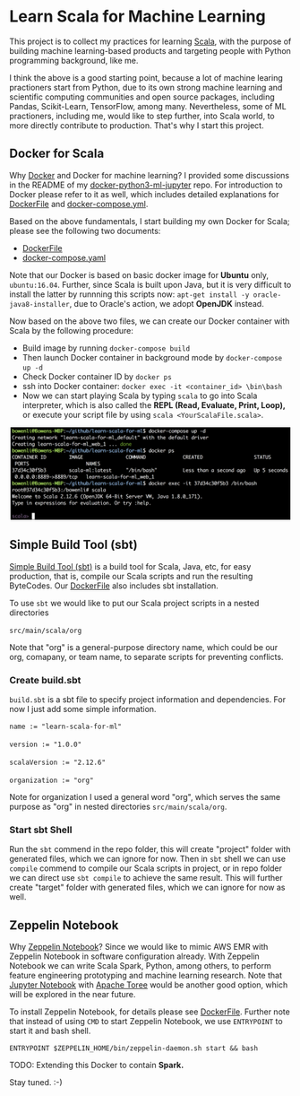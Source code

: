 # Learn Scala for Machine Learning

This project is to collect my practices for learning [Scala](https://www.scala-lang.org/), with the purpose of building machine learning-based products and targeting people with Python programming background, like me. 

I think the above is a good starting point, because a lot of machine learing practioners start from Python, due to its own strong machine learning and scientific computing communities and open source packages, including Pandas, Scikit-Learn, TensorFlow, among many. Nevertheless, some of ML practioners, including me, would like to step further, into Scala world, to more directly contribute to production. That's why I start this project.

## Docker for Scala

Why [Docker](https://www.docker.com/) and Docker for machine learning? I provided some discussions in the README of my [docker-python3-ml-jupyter](https://github.com/bowen0701/docker-python3-ml-jupyter) repo. For introduction to Docker please refer to it as well, which includes detailed explanations for [DockerFile](https://github.com/bowen0701/docker-python3-ml-jupyter/blob/master/Dockerfile) and [docker-compose.yml](https://github.com/bowen0701/docker-python3-ml-jupyter/blob/master/docker-compose.yml).

Based on the above fundamentals, I start building my own Docker for Scala; please see the following two documents:

- [DockerFile](./Dockerfile)
- [docker-compose.yaml](./docker-compose.yaml)

Note that our Docker is based on basic docker image for **Ubuntu** only, `ubuntu:16.04`. Further, since Scala is built upon Java, but it is very difficult to install the latter by runnning this scripts now: `apt-get install -y oracle-java8-installer`, due to Oracle's action, we adopt **OpenJDK** instead.

Now based on the above two files, we can create our Docker container with Scala by the following procedure:

- Build image by running `docker-compose build`
- Then launch Docker container in background mode by `docker-compose up -d`
- Check Docker container ID by `docker ps`
- ssh into Docker container: `docker exec -it <container_id> \bin\bash`
- Now we can start playing Scala by typing `scala` to go into Scala interpreter, which is also called the **REPL (Read, Evaluate, Print, Loop),** or execute your script file by using `scala <YourScalaFile.scala>`.

<div style="text-align:center">
<img src="/images/docker_scala.png" alt="Drawing" style="width: 500px;"/>
</div>

## Simple Build Tool (sbt)

[Simple Build Tool (sbt)](https://www.scala-sbt.org/) is a build tool for Scala, Java, etc, for easy production, that is, compile our Scala scripts and run the resulting ByteCodes. Our [DockerFile](./Dockerfile) also includes sbt installation.

To use `sbt` we would like to put our Scala project scripts in a nested directories 

`src/main/scala/org`

Note that "org" is a general-purpose directory name, which could be our org, comapany, or team name, to separate scripts for preventing conflicts.

### Create build.sbt

`build.sbt` is a sbt file to specify project information and dependencies. For now I just add some simple information.

```
name := "learn-scala-for-ml"

version := "1.0.0"

scalaVersion := "2.12.6"

organization := "org"
```

Note for organization I used a general word "org", which serves the same purpose as "org" in nested directories `src/main/scala/org`.

### Start sbt Shell

Run the `sbt` commend in the repo folder, this will create "project" folder with generated files, which we can ignore for now. Then in `sbt` shell we can use `compile` commend to compile our Scala scripts in project, or in repo folder we can direct use `sbt compile` to achieve the same result. This will further create "target" folder with generated files, which we can ignore for now as well.

## Zeppelin Notebook

Why [Zeppelin Notebook](https://zeppelin.apache.org/)? Since we would like to mimic AWS EMR with Zeppelin Notebook in software configuration already. With Zeppelin Notebook we can write Scala Spark, Python, among others, to perform feature engineering prototyping and machine learning research. Note that [Jupyter Notebook](https://jupyter.org/) with [Apache Toree](https://toree.apache.org/) would be another good option, which will be explored in the near future. 

To install Zeppelin Notebook, for details please see [DockerFile](/DockerFile). Further note that instead of using `CMD` to start Zeppelin Notebook, we use `ENTRYPOINT` to start it and bash shell.

```
ENTRYPOINT $ZEPPELIN_HOME/bin/zeppelin-daemon.sh start && bash
```

TODO: Extending this Docker to contain **Spark.**

Stay tuned. :-)
